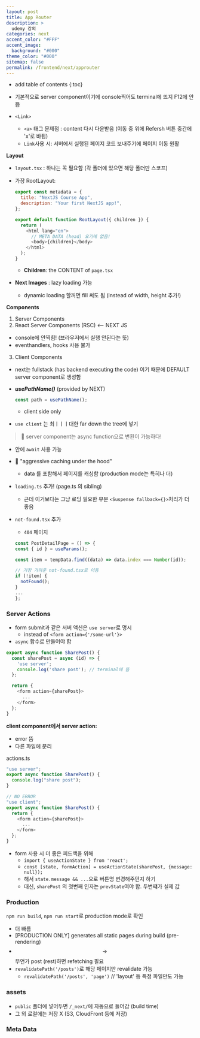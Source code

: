 ```yaml
---
layout: post
title: App Router
description: >
  udemy 강의
categories: next
accent_color: "#FFF"
accent_image:
  background: "#000"
theme_color: "#000"
sitemap: false
permalink: /frontend/next/approuter
---
```


- add table of contents
  {:toc}

- 기본적으로 server component이기에 console찍어도 terminal에 뜨지 F12에 안뜸
- `<Link>`

  - `<a>` 태그 문제점 : content 다시 다운받음 (이동 중 위에 Refersh 버튼 중간에 'x'로 바뀜)
  - `Link`사용 시: 서버에서 실행된 페이지 코드 보내주기에 페이지 이동 원활

**Layout**

- `layout.tsx` : 하나는 꼭 필요함 (각 폴더에 있으면 해당 폴더만 스코프)
- 가장 RootLayout:

  ```js
  export const metadata = {
    title: "NextJS Course App",
    description: "Your first NextJS app!",
  };

  export default function RootLayout({ children }) {
    return (
      <html lang="en">
        // META DATA (head) 요기에 없음!
        <body>{children}</body>
      </html>
    );
  }
  ```

  - **Children**: the CONTENT of `page.tsx`

  <!-- ![image](https://nextjs.org/_next/image?url=%2Fdocs%2Fdark%2Fon-demand-revalidation.png&w=3840&q=75){:.lead width="200" height="100" loading="lazy"} -->

- **Next Images** : lazy loading 가능
  - dynamic loading 할꺼면 fill 써도 됨 (instead of width, height 추가!)

**Components**

1. Server Components
2. React Server Components (RSC) <-- NEXT JS

- console에 안찍힘! (브라우저에서 실행 안된다는 뜻)
- eventhandlers, hooks 사용 불가

3. Client Components

- next는 fullstack (has backend executing the code) 이기 때문에 DEFAULT server component로 생성함

- **_usePathName()_** (provided by NEXT)

  ```js
  const path = usePathName();
  ```

  - client side only

- `use client` 는 최ㅣㅣㅣ대한 far down the tree에 넣기

> 📌 server component는 async function으로 변환이 가능하다!<br/>

- 안에 `await` 사용 가능

- 🥷 "aggressive caching under the hood"

  - data 를 포함해서 페이지를 캐싱함 (production mode는 특히나 더)

- `loading.ts` 추가! (page.ts 의 sibling)

  - 근데 이거보다는 그냥 로딩 필요한 부분 `<Suspense fallback={}>`처리가 더 좋음

- `not-found.tsx` 추가

  - `404` 페이지

  ```js
  const PostDetailPage = () => {
  const { id } = useParams();

  const item = tempData.find((data) => data.index === Number(id));

  // 가장 가까운 not-found.tsx로 이동
  if (!item) {
    notFound();
  }
  ...
  };

  ```

### Server Actions

- form submit과 같은 서버 액션은 `use server`로 명시
  - instead of `<form action={'/some-url'}>`
- `async` 함수로 만들어야 함

```js
export async function SharePost() {
  const sharePost = async (id) => {
    'use server';
    console.log('share post'); // terminal에 뜸
  };

  return {
    <form action={sharePost}>
      ...
    </form>
  };
}
```

**client component에서 server action:**

- error 뜸
- 다른 파일에 분리

actions.ts

```js
"use server";
export async function SharePost() {
  console.log("share post");
}
```

```js
// NO ERROR
"use client";
export async function SharePost() {
  return {
    <form action={sharePost}>
      ...
    </form>
  };
}
```

- form 사용 시 더 좋은 피드백을 위해
  - `import { useActionState } from 'react';`
  - `const [state, formAction] = useActionState(sharePost, {message: null});`
  - 해서 `state.message && ...`으로 버튼명 변경해주던지 하기
  - 대신, `sharePost` 의 첫번째 인자는 `prevState`여야 함. 두번쨰가 실제 값

### Production

`npm run build`, `npm run start`로 production mode로 확인

- 더 빠름
- [PRODUCTION ONLY] generates all static pages during build (pre-rendering)
- $$\rightarrow$$ 무언가 post (rest)하면 refetching 필요
- `revalidatePath('/posts')`로 해당 페이지만 revalidate 가능
  - `revalidatePath('/posts', 'page')` // 'layout' 등 특정 파일만도 가능

### assets

- `public` 폴더에 넣어두면 `/_next/`에 자동으로 들어감 (build time)
- 그 외 로컬에는 저장 X (S3, CloudFront 등에 저장)

### Meta Data

